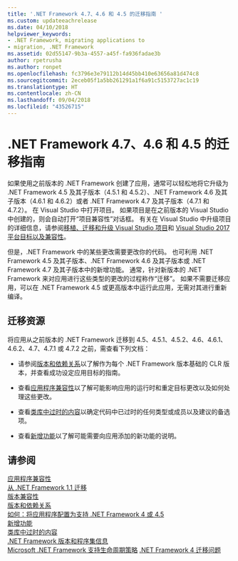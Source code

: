 ```yaml
---
title: '.NET Framework 4.7、4.6 和 4.5 的迁移指南 '
ms.custom: updateeachrelease
ms.date: 04/10/2018
helpviewer_keywords:
- .NET Framework, migrating applications to
- migration, .NET Framework
ms.assetid: 02d55147-9b3a-4557-a45f-fa936fadae3b
author: rpetrusha
ms.author: ronpet
ms.openlocfilehash: fc3796e3e79112b14d45bb410e63656a81d474c8
ms.sourcegitcommit: 2eceb05f1a5bb261291a1f6a91c5153727ac1c19
ms.translationtype: HT
ms.contentlocale: zh-CN
ms.lasthandoff: 09/04/2018
ms.locfileid: "43526715"
---
```

# <a name="migration-guide-to-the-net-framework-47-46-and-45"></a>.NET Framework 4.7、4.6 和 4.5 的迁移指南 
如果使用之前版本的 .NET Framework 创建了应用，通常可以轻松地将它升级为 .NET Framework 4.5 及其子版本（4.5.1 和 4.5.2）、.NET Framework 4.6 及其子版本（4.6.1 和 4.6.2）或者 .NET Framework 4.7 及其子版本（4.7.1 和 4.7.2）。 在 Visual Studio 中打开项目。 如果项目是在之前版本的 Visual Studio 中创建的，则会自动打开“项目兼容性”对话框。 有关在 Visual Studio 中升级项目的详细信息，请参阅[移植、迁移和升级 Visual Studio 项目](/visualstudio/porting/port-migrate-and-upgrade-visual-studio-projects)和 [Visual Studio 2017 平台目标以及兼容性](/visualstudio/productinfo/vs2017-compatibility-vs)。  
  
 但是，.NET Framework 中的某些更改需要更改你的代码。 也可利用 .NET Framework 4.5 及其子版本、.NET Framework 4.6 及其子版本或 .NET Framework 4.7 及其子版本中的新增功能。 通常，针对新版本的 .NET Framework 来对应用进行这些类型的更改的过程称作“迁移”。 如果不需要迁移应用，可以在 .NET Framework 4.5 或更高版本中运行此应用，无需对其进行重新编译。  
  
## <a name="migration-resources"></a>迁移资源  
 将应用从之前版本的 .NET Framework 迁移到 4.5、4.5.1、4.5.2、4.6、4.6.1、4.6.2、4.7、4.7.1 或 4.7.2 之前，需查看下列文档：  
  
-   请参阅[版本和依赖关系](../../../docs/framework/migration-guide/versions-and-dependencies.md)以了解作为每个 .NET Framework 版本基础的 CLR 版本，并查看成功设定应用目标的指南。  
  
-   查看[应用程序兼容性](../../../docs/framework/migration-guide/application-compatibility.md)以了解可能影响应用的运行时和重定目标更改以及如何处理这些更改。  
  
-   查看[类库中过时的内容](../../../docs/framework/whats-new/whats-obsolete.md)以确定代码中已过时的任何类型或成员以及建议的备选项。  
  
-   查看[新增功能](../../../docs/framework/whats-new/index.md)以了解可能需要向应用添加的新功能的说明。  
  
## <a name="see-also"></a>请参阅  
 [应用程序兼容性](../../../docs/framework/migration-guide/application-compatibility.md)  
 [从 .NET Framework 1.1 迁移](../../../docs/framework/migration-guide/migrating-from-the-net-framework-1-1.md)  
 [版本兼容性](../../../docs/framework/migration-guide/version-compatibility.md)  
 [版本和依赖关系](../../../docs/framework/migration-guide/versions-and-dependencies.md)  
 [如何：将应用程序配置为支持 .NET Framework 4 或 4.5](../../../docs/framework/migration-guide/how-to-configure-an-app-to-support-net-framework-4-or-4-5.md)  
 [新增功能](../../../docs/framework/whats-new/index.md)  
 [类库中过时的内容](../../../docs/framework/whats-new/whats-obsolete.md)  
 [.NET Framework 版本和程序集信息](https://go.microsoft.com/fwlink/?LinkId=201701)  
 [Microsoft .NET Framework 支持生命周期策略](https://go.microsoft.com/fwlink/?LinkId=196607) [.NET Framework 4 迁移问题](net-framework-4-migration-issues.md)
